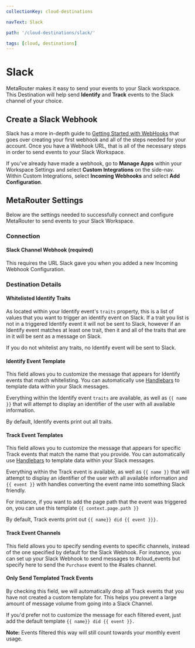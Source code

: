 ```yaml
---
collectionKey: cloud-destinations

navText: Slack

path: '/cloud-destinations/slack/'

tags: [cloud, destinations]
---
```


# Slack

MetaRouter makes it easy to send your events to your Slack workspace. This Destination will help send **Identify** and **Track** events to the Slack channel of your choice.

## Create a Slack Webhook

Slack has a more in-depth guide to [Getting Started with WebHooks](https://api.slack.com/incoming-webhooks#getting-started) that goes over creating your first webhook and all of the steps needed for your account. Once you have a Webhook URL, that is all of the necessary steps in order to send events to your Slack Workspace.

If you've already have made a webhook, go to **Manage Apps** within your Workspace Settings and select **Custom Integrations** on the side-nav. Within Custom Integrations, select **Incoming Webhooks** and select **Add Configuration**.

## MetaRouter Settings

Below are the settings needed to successfully connect and configure MetaRouter to send events to your Slack Workspace.

### Connection

#### Slack Channel Webhook (required)

This requires the URL Slack gave you when you added a new Incoming Webhook Configuration.

### Destination Details

#### Whitelisted Identify Traits

As located within your Identify event's `traits` property, this is a list of values that you want to trigger an identify event on Slack. If a trait you list is not in a triggered Identify event it will not be sent to Slack, however if an Identify event matches at least one trait, then it and all of the traits that are in it will be sent as a message on Slack.

If you do not whitelist any traits, no Identify event will be sent to Slack.

#### Identify Event Template

This field allows you to customize the message that appears for Identify events that match whitelisting. You can automatically use [Handlebars](http://handlebarsjs.com/expressions.html) to template data within your Slack messages.

Everything within the Identify event `traits` are available, as well as `{{ name }}` that will attempt to display an identifier of the user with all available information.

By default, Identify events print out all traits.

#### Track Event Templates

This field allows you to customize the message that appears for specific Track events that match the name that you provide. You can automatically use [Handlebars](http://handlebarsjs.com/expressions.html) to template data within your Slack messages.

Everything within the Track event is available, as well as `{{ name }}` that will attempt to display an identifier of the user with all available information and `{{ event }}` with handles converting the event name into something Slack friendly.

For instance, if you want to add the page path that the event was triggered on, you can use this template `{{ context.page.path }}`

By default, Track events print out `{{ name}} did {{ event }}}.`

#### Track Event Channels

This field allows you to specify sending events to specific channels, instead of the one specified by default for the Slack Webhook. For instance, you can set up your Slack Webhook to send messages to #cloud_events but specify here to send the `Purchase` event to the #sales channel.

#### Only Send Templated Track Events

By checking this field, we will automatically drop all Track events that you have not created a custom template for. This helps you prevent a large amount of message volume from going into a Slack Channel.

If you'd prefer not to customize the message for each filtered event, just add the default template `{{ name}} did {{ event }}.`

**Note:** Events filtered this way will still count towards your monthly event usage.
